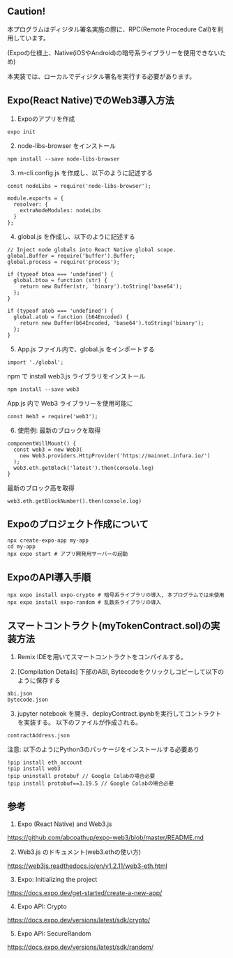 ## Caution!

本プログラムはディジタル署名実施の際に、RPC(Remote Procedure Call)を利用しています。

(Expoの仕様上、Native(iOSやAndroid)の暗号系ライブラリーを使用できないため)

本実装では、ローカルでディジタル署名を実行する必要があります。

## Expo(React Native)でのWeb3導入方法

1. Expoのアプリを作成
```
expo init
```

2. node-libs-browser をインストール
```
npm install --save node-libs-browser
```

3. rn-cli.config.js を作成し、以下のように記述する
```
const nodeLibs = require('node-libs-browser');

module.exports = {
  resolver: {
    extraNodeModules: nodeLibs
  }
};
```

4. global.js を作成し、以下のように記述する
```
// Inject node globals into React Native global scope.
global.Buffer = require('buffer').Buffer;
global.process = require('process');

if (typeof btoa === 'undefined') {
  global.btoa = function (str) {
    return new Buffer(str, 'binary').toString('base64');
  };
}

if (typeof atob === 'undefined') {
  global.atob = function (b64Encoded) {
    return new Buffer(b64Encoded, 'base64').toString('binary');
  };
}
```

5. App.js ファイル内で、global.js をインポートする
```
import './global';
```

npm で install web3.js ライブラリをインストール
```
npm install --save web3
```

App.js 内で Web3 ライブラリーを使用可能に
```
const Web3 = require('web3');
```

6. 使用例: 最新のブロックを取得
```
componentWillMount() {
  const web3 = new Web3(
    new Web3.providers.HttpProvider('https://mainnet.infura.io/')
  );
  web3.eth.getBlock('latest').then(console.log)
}
```
最新のブロック高を取得
```
web3.eth.getBlockNumber().then(console.log) 
```

## Expoのプロジェクト作成について
```
npx create-expo-app my-app
cd my-app
npx expo start # アプリ開発用サーバーの起動
```

## ExpoのAPI導入手順
```
npx expo install expo-crypto # 暗号系ライブラリの導入, 本プログラムでは未使用
npx expo install expo-random # 乱数系ライブラリの導入
```

## スマートコントラクト(myTokenContract.sol)の実装方法

1. Remix IDEを用いてスマートコントラクトをコンパイルする。

2. [Compilation Details] 下部のABI, Bytecodeをクリックしコピーして以下のように保存する

```
abi.json
bytecode.json
```

3. jupyter notebook を開き、deployContract.ipynbを実行してコントラクトを実装する。
以下のファイルが作成される。

```
contractAddress.json
```

注意: 以下のようにPython3のパッケージをインストールする必要あり
```
!pip install eth_account
!pip install web3
!pip uninstall protobuf // Google Colabの場合必要
!pip install protobuf==3.19.5 // Google Colabの場合必要
```


## 参考
1. Expo (React Native) and Web3.js

https://github.com/abcoathup/expo-web3/blob/master/README.md

2. Web3.js のドキュメント(web3.ethの使い方)

https://web3js.readthedocs.io/en/v1.2.11/web3-eth.html

3. Expo: Initializing the project

https://docs.expo.dev/get-started/create-a-new-app/

4. Expo API: Crypto

https://docs.expo.dev/versions/latest/sdk/crypto/

5. Expo API: SecureRandom

https://docs.expo.dev/versions/latest/sdk/random/